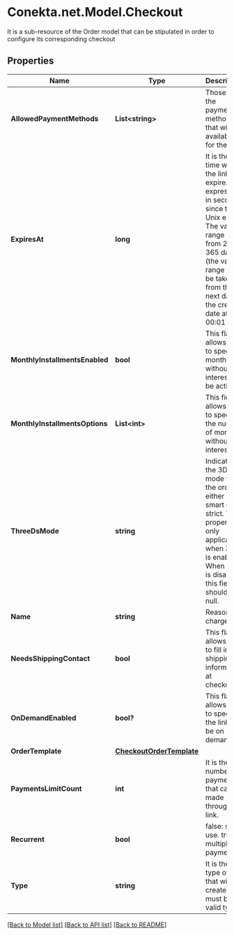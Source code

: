 # Conekta.net.Model.Checkout
It is a sub-resource of the Order model that can be stipulated in order to configure its corresponding checkout

## Properties

Name | Type | Description | Notes
------------ | ------------- | ------------- | -------------
**AllowedPaymentMethods** | **List&lt;string&gt;** | Those are the payment methods that will be available for the link | 
**ExpiresAt** | **long** | It is the time when the link will expire. It is expressed in seconds since the Unix epoch. The valid range is from 2 to 365 days (the valid range will be taken from the next day of the creation date at 00:01 hrs)  | 
**MonthlyInstallmentsEnabled** | **bool** | This flag allows you to specify if months without interest will be active. | [optional] 
**MonthlyInstallmentsOptions** | **List&lt;int&gt;** | This field allows you to specify the number of months without interest. | [optional] 
**ThreeDsMode** | **string** | Indicates the 3DS2 mode for the order, either smart or strict. This property is only applicable when 3DS is enabled. When 3DS is disabled, this field should be null. | [optional] 
**Name** | **string** | Reason for charge | 
**NeedsShippingContact** | **bool** | This flag allows you to fill in the shipping information at checkout. | [optional] 
**OnDemandEnabled** | **bool?** | This flag allows you to specify if the link will be on demand. | [optional] 
**OrderTemplate** | [**CheckoutOrderTemplate**](CheckoutOrderTemplate.md) |  | 
**PaymentsLimitCount** | **int** | It is the number of payments that can be made through the link. | [optional] 
**Recurrent** | **bool** | false: single use. true: multiple payments | 
**Type** | **string** | It is the type of link that will be created. It must be a valid type. | 

[[Back to Model list]](../README.md#documentation-for-models) [[Back to API list]](../README.md#documentation-for-api-endpoints) [[Back to README]](../README.md)

